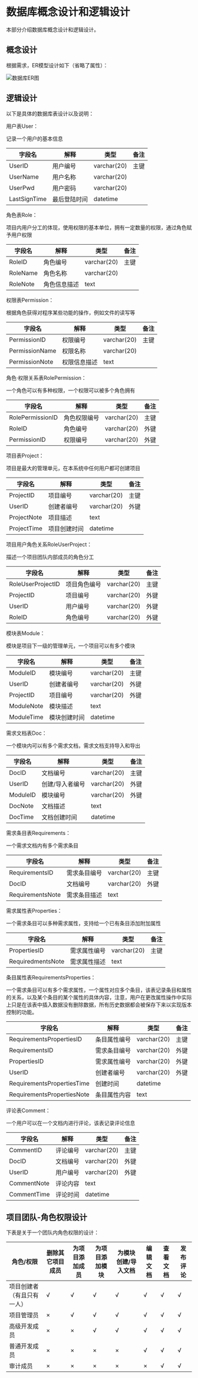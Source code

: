 # 数据库概念设计和逻辑设计

本部分介绍数据库概念设计和逻辑设计。



## 概念设计

根据需求，ER模型设计如下（省略了属性）：

![数据库ER图](https://gitee.com/freemansonary/markdown-pic-bed/raw/master/Typora/20210604180837.png)



## 逻辑设计

以下是具体的数据库表设计以及说明：



用户表User：

记录一个用户的基本信息

| 字段名       | 解释         | 类型        | 备注 |
| ------------ | ------------ | ----------- | ---- |
| UserID       | 用户编号     | varchar(20) | 主键 |
| UserName     | 用户名称     | varchar(20) |      |
| UserPwd      | 用户密码     | varchar(20) |      |
| LastSignTime | 最后登陆时间 | datetime    |      |



角色表Role：

项目内用户分工的体现，使用权限的基本单位，拥有一定数量的权限，通过角色赋予用户权限

| 字段名   | 解释         | 类型        | 备注 |
| -------- | ------------ | ----------- | ---- |
| RoleID   | 角色编号     | varchar(20) | 主键 |
| RoleName | 角色名称     | varchar(20) |      |
| RoleNote | 角色信息描述 | text        |      |



权限表Permission：

根据角色获得对程序某些功能的操作，例如文件的读写等

| 字段名         | 解释         | 类型        | 备注 |
| -------------- | ------------ | ----------- | ---- |
| PermissionID   | 权限编号     | varchar(20) | 主键 |
| PermissionName | 权限名称     | varchar(20) |      |
| PermissionNote | 权限信息描述 | text        |      |



角色·权限关系表RolePermission：

一个角色可以有多种权限，一个权限可以被多个角色拥有

| 字段名           | 解释         | 类型        | 备注 |
| ---------------- | ------------ | ----------- | ---- |
| RolePermissionID | 角色权限编号 | varchar(20) | 主键 |
| RoleID           | 角色编号     | varchar(20) | 外键 |
| PermissionID     | 权限编号     | varchar(20) | 外键 |



项目表Project：

项目是最大的管理单元，在本系统中任何用户都可创建项目

| 字段名      | 解释         | 类型        | 备注 |
| ----------- | ------------ | ----------- | ---- |
| ProjectID   | 项目编号     | varchar(20) | 主键 |
| UserID      | 创建者编号   | varchar(20) | 外键 |
| ProjectNote | 项目描述     | text        |      |
| ProjectTime | 项目创建时间 | datetime    |      |



项目用户角色关系RoleUserProject：

描述一个项目团队内部成员的角色分工

| 字段名            | 解释         | 类型        | 备注 |
| ----------------- | ------------ | ----------- | ---- |
| RoleUserProjectID | 项目角色编号 | varchar(20) | 主键 |
| ProjectID         | 项目编号     | varchar(20) | 外键 |
| UserID            | 用户编号     | varchar(20) | 外键 |
| RoleID            | 角色编号     | varchar(20) | 外键 |



模块表Module：

模块是项目下一级的管理单元，一个项目可以有多个模块

| 字段名     | 解释         | 类型        | 备注 |
| ---------- | ------------ | ----------- | ---- |
| ModuleID   | 模块编号     | varchar(20) | 主键 |
| UserID     | 创建者编号   | varchar(20) | 外键 |
| ProjectID  | 项目编号     | varchar(20) | 外键 |
| ModuleNote | 模块描述     | text        |      |
| ModuleTime | 模块创建时间 | datetime    |      |



需求文档表Doc：

一个模块内可以有多个需求文档，需求文档支持导入和导出

| 字段名   | 解释            | 类型        | 备注 |
| -------- | --------------- | ----------- | ---- |
| DocID    | 文档编号        | varchar(20) | 主键 |
| UserID   | 创建/导入者编号 | varchar(20) | 外键 |
| ModuleID | 模块编号        | varchar(20) | 外键 |
| DocNote  | 文档描述        | text        |      |
| DocTime  | 文档创建时间    | datetime    |      |



需求条目表Requirements：

一个需求文档内有多个需求条目

| 字段名           | 解释         | 类型        | 备注 |
| ---------------- | ------------ | ----------- | ---- |
| RequirementsID   | 需求条目编号 | varchar(20) | 主键 |
| DocID            | 文档编号     | varchar(20) | 外键 |
| RequirementsNote | 需求条目描述 | text        |      |



需求属性表Properties：

一个需求条目可以多种需求属性，支持给一个已有条目添加附加属性

| 字段名            | 解释         | 类型        | 备注 |
| ----------------- | ------------ | ----------- | ---- |
| PropertiesID      | 需求属性编号 | varchar(20) | 主键 |
| RequiredmentsNote | 需求属性描述 | text        |      |



条目属性表RequirementsProperties：

一个需求条目可以有多个需求属性，一个属性对应多个条目，该表记录条目和属性的关系，以及某个条目的某个属性的具体内容，注意，用户在更改属性操作中实际上只是在该表中插入数据没有删除数据，所有历史数据都会被保存下来以实现版本控制的功能。

| 字段名                     | 解释         | 类型        | 备注 |
| -------------------------- | ------------ | ----------- | ---- |
| RequirementsPropertiesID   | 条目属性编号 | varchar(20) | 主键 |
| RequirementsID             | 需求条目编号 | varchar(20) | 外键 |
| PropertiesID               | 需求属性编号 | varchar(20) | 外键 |
| UserID                     | 创建者编号   | varchar(20) | 外键 |
| RequirementsPropertiesTime | 创建时间     | datetime    |      |
| RequirementsPropertiesNote | 条目属性内容 | text        |      |



评论表Comment：

一个用户可以在一个文档内进行评论，该表记录评论信息

| 字段名      | 解释     | 类型        | 备注 |
| ----------- | -------- | ----------- | ---- |
| CommentID   | 评论编号 | varchar(20) | 主键 |
| DocID       | 文档编号 | varchar(20) | 外键 |
| UserID      | 用户编号 | varchar(20) | 外键 |
| CommentNote | 评论内容 | text        |      |
| CommentTime | 评论时间 | datetime    |      |



## 项目团队-角色权限设计

下表是关于一个团队内角色权限的设计：

| 角色/权限  | 删除其它项目成员 | 为项目添加成员 | 为项目添加模块 | 为模块创建/导入文档                                        | 编辑文档                      | 查看文档 | 发布评论 |
| ------------ | -------------- | -------------- | ---------------------------------------------------------- | ----------------------------- | -------- | -------- | -------- |
| 项目创建者（有且只有一人） | √             | √              | √              | √                                                          | √                             | √        | √        |
| 项目管理员 | × | √ | √ | √ | √ | √ | √ |
| 高级开发成员 | × | × |        √        | √ | √ | √        | √        |
| 普通开发成员 | ×             | ×              | ×              | ×                                                          | √                             | √        | √        |
| 审计成员     | ×             | ×              | ×              | ×                                                          | ×                             | √        | √        |



